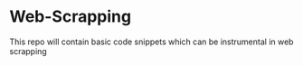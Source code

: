 # Web-Scrapping
This repo will contain basic code snippets which can be instrumental in web scrapping
